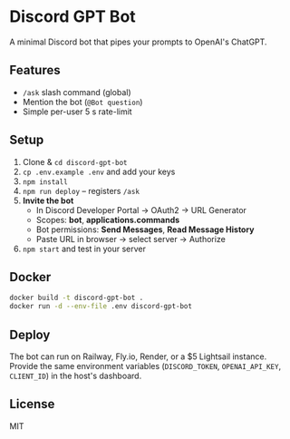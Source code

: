 # Discord GPT Bot

A minimal Discord bot that pipes your prompts to OpenAI's ChatGPT.

## Features

- `/ask` slash command (global)
- Mention the bot (`@Bot question`)
- Simple per-user 5 s rate-limit

## Setup

1. Clone & `cd discord-gpt-bot`
2. `cp .env.example .env` and add your keys
3. `npm install`
4. `npm run deploy` – registers `/ask`
5. **Invite the bot**
   - In Discord Developer Portal → OAuth2 → URL Generator
   - Scopes: **bot**, **applications.commands**
   - Bot permissions: **Send Messages**, **Read Message History**
   - Paste URL in browser → select server → Authorize
6. `npm start` and test in your server

## Docker

```bash
docker build -t discord-gpt-bot .
docker run -d --env-file .env discord-gpt-bot
```

## Deploy

The bot can run on Railway, Fly.io, Render, or a $5 Lightsail instance.  
Provide the same environment variables (`DISCORD_TOKEN`, `OPENAI_API_KEY`, `CLIENT_ID`) in the host's dashboard.

## License

MIT
